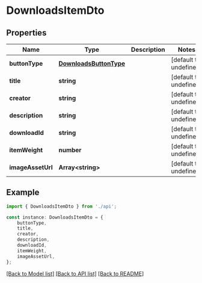 # DownloadsItemDto


## Properties

Name | Type | Description | Notes
------------ | ------------- | ------------- | -------------
**buttonType** | [**DownloadsButtonType**](DownloadsButtonType.md) |  | [default to undefined]
**title** | **string** |  | [default to undefined]
**creator** | **string** |  | [default to undefined]
**description** | **string** |  | [default to undefined]
**downloadId** | **string** |  | [default to undefined]
**itemWeight** | **number** |  | [default to undefined]
**imageAssetUrl** | **Array&lt;string&gt;** |  | [default to undefined]

## Example

```typescript
import { DownloadsItemDto } from './api';

const instance: DownloadsItemDto = {
    buttonType,
    title,
    creator,
    description,
    downloadId,
    itemWeight,
    imageAssetUrl,
};
```

[[Back to Model list]](../README.md#documentation-for-models) [[Back to API list]](../README.md#documentation-for-api-endpoints) [[Back to README]](../README.md)
